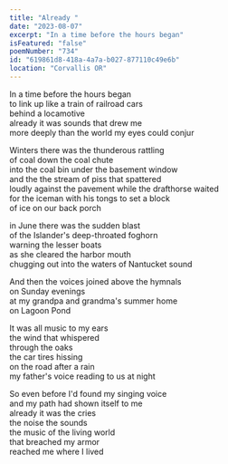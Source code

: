 ```yaml
---
title: "Already "
date: "2023-08-07"
excerpt: "In a time before the hours began"
isFeatured: "false"
poemNumber: "734"
id: "619861d8-418a-4a7a-b027-877110c49e6b"
location: "Corvallis OR"
---
```


In a time before the hours began  
to link up like a train of railroad cars  
behind a locamotive  
already it was sounds that drew me  
more deeply than the world my eyes could conjur

Winters there was the thunderous rattling  
of coal down the coal chute  
into the coal bin under the basement window  
and the the stream of piss that spattered  
loudly against the pavement while the drafthorse waited  
for the iceman with his tongs to set a block  
of ice on our back porch

in June there was the sudden blast  
of the Islander's deep-throated foghorn  
warning the lesser boats  
as she cleared the harbor mouth  
chugging out into the waters of Nantucket sound

And then the voices joined above the hymnals  
on Sunday evenings  
at my grandpa and grandma's summer home  
on Lagoon Pond

It was all music to my ears  
the wind that whispered  
through the oaks  
the car tires hissing  
on the road after a rain  
my father's voice reading to us at night

So even before I'd found my singing voice  
and my path had shown itself to me  
already it was the cries  
the noise the sounds  
the music of the living world  
that breached my armor  
reached me where I lived
